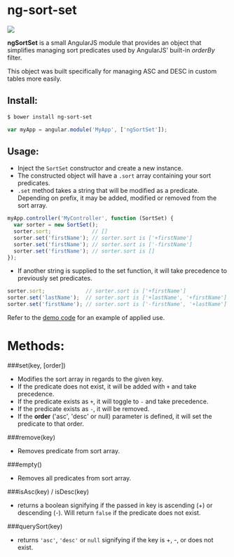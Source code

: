 ng-sort-set
=========

<img src="http://i.imgur.com/XUVWcyt.gif" />

**ngSortSet** is a small AngularJS module that provides an object that simplifies managing sort predicates used by AngularJS' built-in *orderBy* filter.

This object was built specifically for managing ASC and DESC in custom tables more easily.

## Install:
```bash
$ bower install ng-sort-set
```
```js
var myApp = angular.module('MyApp', ['ngSortSet']);
```

## Usage:
- Inject the `SortSet` constructor and create a new instance.
- The constructed object will have a `.sort` array containing your sort predicates.
- `.set` method takes a string that will be modified as a predicate. Depending on prefix, it may be added, modified or removed from the sort array.

```js
myApp.controller('MyController', function (SortSet) {
  var sorter = new SortSet();
  sorter.sort;             // []
  sorter.set('firstName'); // sorter.sort is ['+firstName']
  sorter.set('firstName'); // sorter.sort is ['-firstName']
  sorter.set('firstName'); // sorter.sort is []
});
```

- If another string is supplied to the set function, it will take precedence to previously set predicates.

```js
sorter.sort;             // sorter.sort is ['+firstName']
sorter.set('lastName');  // sorter.sort is ['+lastName', '+firstName']
sorter.set('firstName'); // sorter.sort is ['-firstName', '+lastName']
```

Refer to the [demo code](https://github.com/joedotjs/ng-sort-set/blob/gh-pages/demo/index.html#L62) for an example of applied use.

# Methods:

###set(key, [order])
- Modifies the sort array in regards to the given key.
- If the predicate does not exist, it will be added with `+` and take precedence.
- If the predicate exists as `+`, it will toggle to `-` and take precedence.
- If the predicate exists as `-`, it will be removed.
- If the **order** ('asc', 'desc' or null) parameter is defined, it will set the predicate to that order.

###remove(key)
- Removes predicate from sort array.

###empty()
- Removes all predicates from sort array.

###isAsc(key) / isDesc(key)
- returns a boolean signifying if the passed in key is ascending (+) or descending (-). Will return `false` if the predicate does not exist.

###querySort(key)
- returns `'asc'`, `'desc'` or `null` signifying if the key is +, -, or does not exist.
